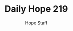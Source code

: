 ---
image: /assets/img/daily-hope-default-artwork.png
title: Daily Hope 219
number: 219
categories:
  - Daily Hope
author: Hope Staff
notes: Daily Hope 219
embed: >-
  EMBED_GOES_HERE
---